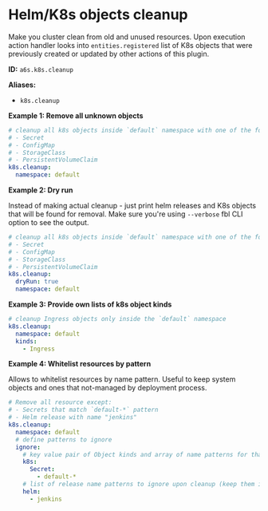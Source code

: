 # Helm/K8s objects cleanup

Make you cluster clean from old and unused resources. 
Upon execution action handler looks into `entities.registered` list of K8s objects that were previously created or updated by other actions of this plugin.

**ID:** `a6s.k8s.cleanup`

**Aliases:**
* `k8s.cleanup`

**Example 1: Remove all unknown objects**

```yaml
# cleanup all k8s objects inside `default` namespace with one of the following kind:
# - Secret
# - ConfigMap
# - StorageClass
# - PersistentVolumeClaim
k8s.cleanup:
  namespace: default
```

**Example 2: Dry run**

Instead of making actual cleanup - just print helm releases and K8s objects that will be found for removal. Make sure you're using `--verbose` fbl CLI option to see the output. 

```yaml
# cleanup all k8s objects inside `default` namespace with one of the following kind:
# - Secret
# - ConfigMap
# - StorageClass
# - PersistentVolumeClaim
k8s.cleanup:
  dryRun: true
  namespace: default
```

**Example 3: Provide own lists of k8s object kinds**

```yaml
# cleanup Ingress objects only inside the `default` namespace
k8s.cleanup:
  namespace: default
  kinds: 
    - Ingress      
```

**Example 4: Whitelist resources by pattern**

Allows to whitelist resources by name pattern. Useful to keep system objects and ones that not-managed by deployment process.

```yaml
# Remove all resource except:
# - Secrets that match `default-*` pattern
# - Helm release with name "jenkins" 
k8s.cleanup:
  namespace: default
  # define patterns to ignore
  ignore:
    # key value pair of Object kinds and array of name patterns for that kind 
    k8s:
      Secret:
        - default-*  
    # list of release name patterns to ignore upon cleanup (keep them in cluster)
    helm:
      - jenkins    
```
